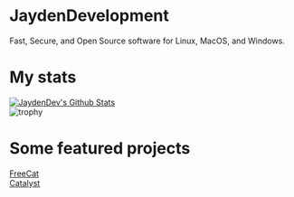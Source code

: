 
# JaydenDevelopment
Fast, Secure, and Open Source software for Linux, MacOS, and Windows.
# My stats
[![JaydenDev's Github Stats](https://github-readme-stats.vercel.app/api?username=JaydenDev)](https://jtechnologies.xyz) \
![trophy](https://github-profile-trophy.vercel.app/?username=JaydenDev)
# Some featured projects
[FreeCat](https://jaydendev.github.io/freecat) \
[Catalyst](https://github.com/JaydenDev/Catalyst)
